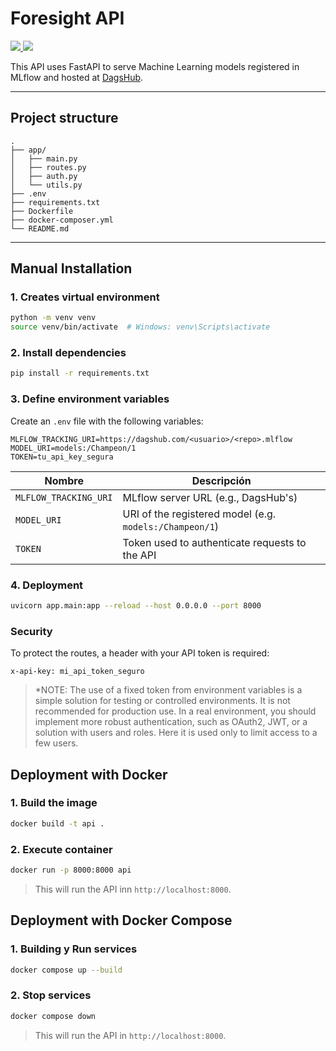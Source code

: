 # Foresight API
<a href="https://cookiecutter-data-science.drivendata.org/" target="_blank">
    <img src="https://img.shields.io/badge/CCDS-Project%20template-328F97?logo=cookiecutter" />
</a>
<a href="https://github.com/MaAnCoSa/Foresight" target="_blank">
    <img src="https://img.shields.io/badge/GitHub-hosted-181717?logo=github" />
</a>

This API uses FastAPI to serve Machine Learning models registered in MLflow and hosted at [DagsHub](https://dagshub.com/).

---

## Project structure
```text
.
├── app/
│   ├── main.py
│   ├── routes.py
│   ├── auth.py
│   └── utils.py
├── .env
├── requirements.txt
├── Dockerfile
├── docker-composer.yml
└── README.md
```

---

## Manual Installation
### 1. Creates virtual environment
```bash
python -m venv venv
source venv/bin/activate  # Windows: venv\Scripts\activate
```

### 2. Install dependencies
```bash
pip install -r requirements.txt
```
### 3. Define environment variables
Create an `.env` file with the following variables:
```env
MLFLOW_TRACKING_URI=https://dagshub.com/<usuario>/<repo>.mlflow
MODEL_URI=models:/Champeon/1
TOKEN=tu_api_key_segura
```
| Nombre               | Descripción                                                       |
|----------------------|-------------------------------------------------------------------|
| `MLFLOW_TRACKING_URI`| MLflow server URL (e.g., DagsHub's)                               |
| `MODEL_URI`          | URI of the registered model (e.g. `models:/Champeon/1`)           |
| `TOKEN`              | Token used to authenticate requests to the API                    |

### 4. Deployment
```bash
uvicorn app.main:app --reload --host 0.0.0.0 --port 8000
```

### Security
To protect the routes, a header with your API token is required:
```http
x-api-key: mi_api_token_seguro
```
> *NOTE: The use of a fixed token from environment variables is a simple solution for testing or controlled environments. It is not recommended for production use. In a real environment, you should implement more robust authentication, such as OAuth2, JWT, or a solution with users and roles. Here it is used only to limit access to a few users.

## Deployment with Docker
### 1. Build the image
```bash
docker build -t api .
```
### 2. Execute container
```bash
docker run -p 8000:8000 api
```
> This will run the API inn `http://localhost:8000`.

## Deployment with Docker Compose
### 1. Building  y Run services
```bash
docker compose up --build
```
### 2. Stop services
```bash
docker compose down
```
> This will run the API in `http://localhost:8000`.